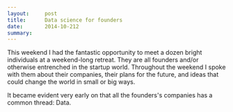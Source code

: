 ```yaml
---
layout:     post
title:      Data science for founders
date:       2014-10-212
summary:
---
```


This weekend I had the fantastic opportunity to meet a dozen bright individuals at a weekend-long retreat. They are all founders and/or otherwise entrenched in the startup world. Throughout the weekend I spoke with them about their companies, their plans for the future, and ideas that could change the world in small or big ways. 

It became evident very early on that all the founders's companies has a common thread: Data.

